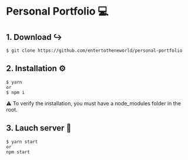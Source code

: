 # Personal Portfolio 💻


## 1. Download ↪
```shell
$ git clone https://github.com/entertotheneworld/personal-portfolio
```


## 2. Installation ⚙️
```shell
$ yarn
or
$ npm i
```
⚠️ To verify the installation, you must have a node_modules folder in the root.


## 3. Lauch server 🚀
```shell
$ yarn start
or 
npm start
```